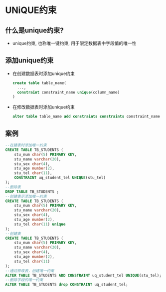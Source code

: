 # UNiQUE约束

## 什么是unique约束?

- unique约束, 也称唯一键约束, 用于限定数据表中字段值的唯一性

## 添加unique约束

- 在创建数据表时添加unique约束

  ```sql
  create table table_name(
  	...,
  	constraint constraint_name unique(column_name)
  )
  ```

- 在修改数据表时添加unique约束

  ```sql
  alter table table_name add constraints constraints constraint_name unique(column_name)
  ```

## 案例

```sql
--在建表时添加唯一约束
CREATE TABLE TB_STUDENTS (
	stu_num char(5) PRIMARY KEY,
	stu_name varchar(20),
	stu_sex char(4),
	stu_age number(2),
	stu_tel char(11),
	CONSTRAINT uq_student_tel UNIQUE(stu_tel)
);
--删除表
DROP TABLE TB_STUDENTS ;
--创建表示添加唯一约束
CREATE TABLE TB_STUDENTS (
	stu_num char(5) PRIMARY KEY,
	stu_name varchar(20),
	stu_sex char(4),
	stu_age number(2),
	stu_tel char(11) unique
);
--创建表
CREATE TABLE TB_STUDENTS (
	stu_num char(5) PRIMARY KEY,
	stu_name varchar(20),
	stu_sex char(4),
	stu_age number(2),
	stu_tel char(11)
);
--通过修改表，创建唯一约束
ALTER TABLE TB_STUDENTS ADD CONSTRAINT uq_student_tel UNIQUE(stu_tel);
--删除字段的唯一约束
ALTER TABLE TB_STUDENTS drop CONSTRAINT uq_student_tel; 
```

